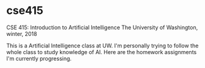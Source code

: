 # cse415
CSE 415: Introduction to Artificial Intelligence
The University of Washington, winter, 2018

This is a Artificial Intelligence class at UW. I'm personally trying to follow the whole class to study knowledge of AI. Here are the homework assignments I'm currently progressing.
